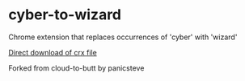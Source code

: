 cyber-to-wizard
===============

Chrome extension that replaces occurrences of 'cyber' with 'wizard'

[Direct download of crx file](https://github.com/mancxvi/cyber-to-wizard/blob/master/CyberToWizard.crx?raw=true)

Forked from cloud-to-butt by panicsteve
